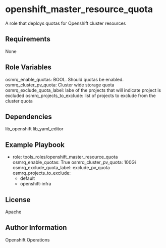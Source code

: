 openshift_master_resource_quota
=========

A role that deploys quotas for Openshift cluster resources

Requirements
------------

None

Role Variables
--------------

osmrq_enable_quotas: BOOL.  Should quotas be enabled.
osmrq_cluster_pv_quota: Cluster wide storage quota
osmrq_exclude_quota_label: labe of the projects that will indicate project is excluded
osmrq_projects_to_exclude: list of projects to exclude from the cluster quota

Dependencies
------------

lib_openshift
lib_yaml_editor

Example Playbook
----------------

- role: tools_roles/openshift_master_resource_quota
  osmrq_enable_quotas: True
  osmrq_cluster_pv_quota: 100Gi
  osmrq_exclude_quota_label: exclude_pv_quota
  osmrq_projects_to_exclude:
  - default
  - openshift-infra


License
-------

Apache

Author Information
------------------

Openshift Operations
